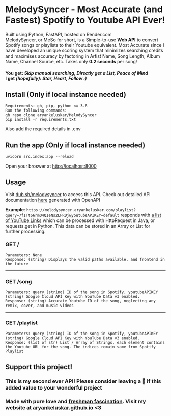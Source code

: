 # MelodySyncer - Most Accurate (and Fastest) Spotify to Youtube API Ever!
Built using Python, FastAPI, hosted on Render.com <br> MelodySyncer, or MeSo for short, is a Simple-to-use **Web API** to convert Spotify songs or playlists to their Youtube equivalent. Most Accurate since I have developed an unique scoring system that minimizes searching credits and maximises accuracy by factoring in Artist Name, Song Length, Album Name, Channel Source, etc. Takes only **0.2 seconds** per song! 
#### You get: _Skip manual searching, Directly get a List, Peace of Mind_ <br> I get _(hopefully): Star, Heart, Follow :)_

## Install (Only if local instance needed)
    Requirements: gh, pip, python <= 3.8
    Run the following commands:
    gh repo clone aryankeluskar/MelodySyncer
    pip install -r requirements.txt
  Also add the required details in .env


## Run the app (Only if local instance needed)
    uvicorn src.index:app --reload
Open your broswer at [http://localhost:8000](http://localhost:8000)

## Usage
Visit [dub.sh/melodysyncer](https://dub.sh/melodysyncer) to access this API. Check out detailed API documentation [here](https://melodysyncer.aryankeluskar.com/docs) generated with OpenAPI <br>

**Example**: `https://melodysyncer.aryankeluskar.com/playlist?query=7fITt66rmO4QIeNs2LPRDj&youtubeAPIKEY=default` responds with [a list of YouTube Links](## "can't reveal links in README for copyright purposes") which can be processed with HttpRequest in Java, or requests.get in Python. This data can be stored in an Array or List for further processing.

### GET /
    Parameters: None 
    Response: (string) Displays the valid paths available, and frontend in the future
    
<hr>

### GET /song
    Parameters: query (string) ID of the song in Spotify, youtubeAPIKEY (string) Google Cloud API Key with YouTube Data v3 enabled.
    Response: (string) Accurate Youtube ID of the song, neglecting any remix, cover, and music videos
    
<hr>

### GET /playlist
    Parameters: query (string) ID of the song in Spotify, youtubeAPIKEY (string) Google Cloud API Key with YouTube Data v3 enabled.
    Response: (list of str) List / Array of Strings, each element contains the Youtube URL for the song. The indices remain same from Spotify Playlist
    
## Support this project!
### This is my second ever API! Please consider leaving a 🌟 if this added value to your wonderful project
### Made with pure love and [freshman fascination](## "it's a real term i swear"). Visit my website at [aryankeluskar.github.io](https://aryankeluskar.github.io) <3

